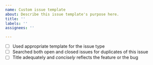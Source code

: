 ```yaml
---
name: Custom issue template
about: Describe this issue template's purpose here.
title: ''
labels: ''
assignees: ''

---
```


- [ ] Used appropriate template for the issue type
- [ ] Searched both open and closed issues for duplicates of this issue
- [ ] Title adequately and _concisely_ reflects the feature or the bug
